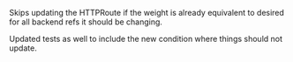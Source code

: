 Skips updating the HTTPRoute if the weight is already equivalent to desired for all backend refs it should be changing.

Updated tests as well to include the new condition where things should not update.
